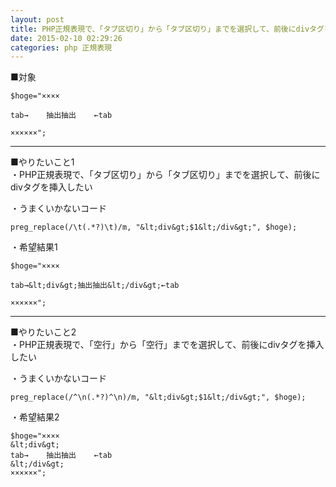 ```yaml
---
layout: post
title: PHP正規表現で、「タブ区切り」から「タブ区切り」までを選択して、前後にdivタグを挿入
date: 2015-02-10 02:29:26
categories: php 正規表現
---
```

<p>■対象 </p>

```
$hoge="××××

tab→    抽出抽出    ←tab

××××××";
```

<hr>

<p>■やりたいこと1<br>
・PHP正規表現で、「タブ区切り」から「タブ区切り」までを選択して、前後にdivタグを挿入したい</p>

<p>・うまくいかないコード</p>

```
preg_replace(/\t(.*?)\t)/m, "&lt;div&gt;$1&lt;/div&gt;", $hoge);
```

<p>・希望結果1</p>

```
$hoge="××××

tab→&lt;div&gt;抽出抽出&lt;/div&gt;←tab

××××××";
```

<hr>

<p>■やりたいこと2<br>
・PHP正規表現で、「空行」から「空行」までを選択して、前後にdivタグを挿入したい</p>

<p>・うまくいかないコード</p>

```
preg_replace(/^\n(.*?)^\n)/m, "&lt;div&gt;$1&lt;/div&gt;", $hoge);
```

<p>・希望結果2</p>

```
$hoge="××××
&lt;div&gt;
tab→    抽出抽出    ←tab
&lt;/div&gt;
××××××";
```
